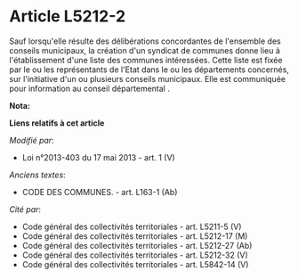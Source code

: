 # Article L5212-2

Sauf lorsqu'elle résulte des délibérations concordantes de l'ensemble des conseils municipaux, la création d'un syndicat de
communes donne lieu à l'établissement d'une liste des communes intéressées. Cette liste est fixée par le ou les représentants
de l'Etat dans le ou les départements concernés, sur l'initiative d'un ou plusieurs conseils municipaux. Elle est communiquée
pour information au conseil départemental .

**Nota:**



**Liens relatifs à cet article**

_Modifié par_:

  - Loi n°2013-403 du 17 mai 2013 - art. 1 (V)

_Anciens textes_:

  - CODE DES COMMUNES. - art. L163-1 (Ab)

_Cité par_:

  - Code général des collectivités territoriales - art. L5211-5 (V)
  - Code général des collectivités territoriales - art. L5212-17 (M)
  - Code général des collectivités territoriales - art. L5212-27 (Ab)
  - Code général des collectivités territoriales - art. L5212-32 (V)
  - Code général des collectivités territoriales - art. L5842-14 (V)

